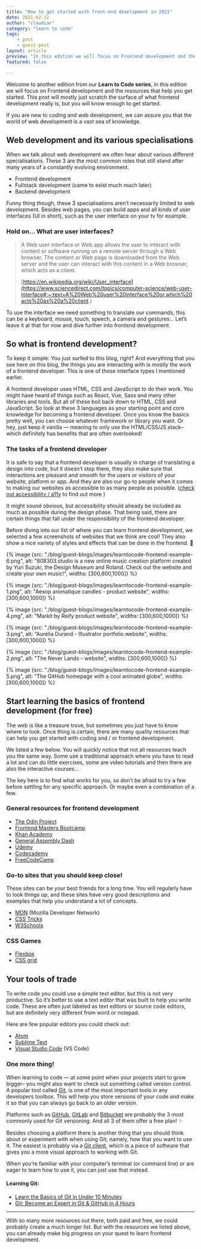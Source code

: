 ```yaml
---
title: "How to get started with front-end development in 2021"
date: 2021-02-12
author: "claudiar"
category: "learn to code"
tags:
    - post
    - guest-post
layout: article
preview: "In this edition we will focus on Frontend development and the resources that help you get started. This post will mostly just scratch the surface of what frontend development really is, but you will know enough to get started."
featured: false

---
```


Welcome to another edition from our **Learn to Code series**, in this edition we will focus on Frontend development and the resources that help you get started. This post will mostly just scratch the surface of what frontend development really is, but you will know enough to get started.

If you are new to coding and web development, we can assure you that the world of web development is a vast sea of knowledge.

## Web development and its various specialisations

When we talk about web development we often hear about various different specialisations. These 3 are the most common roles that still stand after many years of a constantly evolving environment.

- Frontend development
- Fullstack development (came to exist much much later)
- Backend development

Funny thing though, these 3 specialisations aren’t necessarily limited to web development. Besides web pages, you can build apps and all kinds of user interfaces (UI in short), such as the user interface on your tv for example.

### Hold on… What are user interfaces?

> A Web user interface or Web app allows the user to interact with content or software running on a remote server through a Web browser. The content or Web page is downloaded from the Web server and the user can interact with this content in a Web browser, which acts as a client. 
>
> [https://en.wikipedia.org/wiki/User_interface](https://www.sciencedirect.com/topics/computer-science/web-user-interface#:~:text=A%20Web%20user%20interface%20or,which%20acts%20as%20a%20client.)


To use the interface we need something to translate our commands, this can be a keyboard, mouse, touch, speech, a camera and gestures… 
Let’s leave it at that for now and dive further into frontend development.

## So what is frontend development?

To keep it simple: You just surfed to this blog, right? And everything that you see here on this blog, the things you are interacting with is mostly the work of a frontend developer. This is one of those interface types I mentioned earlier.

A frontend developer uses HTML, CSS and JavaScript to do their work. You might have heard of things such as React, Vue, Sass and many other libraries and tools. But all of these boil back down to HTML, CSS and JavaScript. So look at these 3 languages as your starting point and core knowledge for becoming a frontend developer. Once you know the basics pretty well, you can choose whatever framework or library you want. Or hey, just keep it vanilla — meaning to only use the HTML/CSS/JS stack– which definitely has benefits that are often overlooked! 

### The tasks of a frontend developer

It is safe to say that a frontend developer is usually in charge of translating a design into code, but it doesn’t stop there, they also make sure that interactions are pleasant and smooth for the users or visitors of your website, platform or app. And they are also our go-to people when it comes to making our websites as accessible to as many people as possible.
([check out accessibility / a11y](https://developer.mozilla.org/en-US/docs/Learn/Accessibility/What_is_accessibility) to find out more )

It might sound obvious, but accessibility should already be included as much as possible during the design phase. That being said, there are certain things that fall under the responsibility of the frontend developer.

Before diving into our list of where you can learn frontend development, we selected a few screenshots of websites that we think are cool! They also show a nice variety of styles and effects that can be done in the frontend. 🤩

{% image {src: "./blog/guest-blogs/images/learntocode-frontend-example-6.png", alt: "808303.studio is a new online music creation platform created by Yuri Suzuki, the Design Museum and Roland. Check out the website and create your own music!", widths: [300,600,1000]} %}


{% image {src: "./blog/guest-blogs/images/learntocode-frontend-example-1.png", alt: "Aesop aromatique candles - product website", widths: [300,600,1000]} %}

{% image {src: "./blog/guest-blogs/images/learntocode-frontend-example-4.png", alt: "Markit by Reify product website", widths: [300,600,1000]} %}

{% image {src: "./blog/guest-blogs/images/learntocode-frontend-example-3.png", alt: "Aurélia Durand - Illustrator portfolio website", widths: [300,600,1000]} %}

{% image {src: "./blog/guest-blogs/images/learntocode-frontend-example-2.png", alt: "The Never Lands - website", widths: [300,600,1000]} %}

{% image {src: "./blog/guest-blogs/images/learntocode-frontend-example-5.png", alt: "The GitHub homepage with a cool animated globe", widths: [300,600,1000]} %}

## Start learning the basics of frontend development (for free)

The web is like a treasure trove, but sometimes you just have to know where to look. Once thing is certain, there are many quality resources that can help you get started with coding and / or frontend development.

We listed a few below. You will quickly notice that not all resources teach you the same way. Some use a traditional approach where you have to read a lot and can do little exercises, some are video tutorials and then there are also the interactive courses… 

The key here is to find what works for you, so don’t be afraid to try a few before settling for any specific approach. Or maybe even a combination of a few.

### General resources for frontend development

- [The Odin Project](https://www.theodinproject.com/courses/web-development-101/lessons/html-and-css-basics)
- [Frontend Masters Bootcamp](https://frontendmasters.com/bootcamp/)
- [Khan Academy](https://www.khanacademy.org/computing/computer-programming/html-css)
- [General Assembly Dash](https://dash.generalassemb.ly/)
- [Udemy](https://www.udacity.com/course/intro-to-html-and-css--ud001)
- [Codecademy](https://www.codecademy.com/)
- [FreeCodeCamp](https://www.freecodecamp.org/)

### Go-to sites that you should keep close!

These sites can be your best friends for a long time. You will regularly have to look things up, and these sites have very good descriptions and examples that help you understand a lot of concepts.

- [MDN](https://developer.mozilla.org/en-US/docs/Learn/HTML) (Mozilla Developer Network)
- [CSS Tricks](https://css-tricks.com/)
- [W3Schools](https://www.w3schools.com/)

### CSS Games

- [Flexbox](https://flexboxfroggy.com/)
- [CSS grid](https://cssgridgarden.com/)



## Your tools of trade

To write code you could use a simple text editor, but this is not very productive. So it’s better to use a text editor that was built to help you write code. These are often just labeled as text editors or source code editors, but are definitely very different from word or notepad.

Here are few popular editors you could check out:

- [Atom](https://atom.io/)
- [Sublime Text](https://www.sublimetext.com/)
- [Visual Studio Code](https://code.visualstudio.com/) (VS Code)

### One more thing!

When learning to code — at some point when your projects start to grow bigger– you might also want to check out something called version control. A popular tool called [Git](https://git-scm.com/), is one of the most important tools in any developers toolbox. This will help you store versions of your code and make it so that you can always go back to an older version.

Platforms such as [GitHub](https://github.com/), [GitLab](https://about.gitlab.com/) and [Bitbucket](https://bitbucket.org/product) are probably the 3 most commonly used for Git versioning. And all 3 of them offer a free plan! ✨

Besides choosing a platform there is another thing that you should think about or experiment with when using Git; namely, how that you want to use it. The easiest is probably via a [Git client](https://www.hostinger.com/tutorials/best-git-gui-clients/), which is a piece of software that gives you a more visual approach to working with Git.

When you’re familiar with your computer’s terminal (or command line) or are eager to learn how to use it, you can just use that instead.

#### Learning Git:

- [Learn the Basics of Git in Under 10 Minutes](https://www.freecodecamp.org/news/learn-the-basics-of-git-in-under-10-minutes-da548267cc91/)
- [Git: Become an Expert in Git & GitHub in 4 Hours](https://www.udemy.com/course/git-expert-4-hours/)

------

With so many more resources out there, both paid and free, we could probably create a much longer list. But with the resources we listed above, you can already make big progress on your quest to learn frontend development.